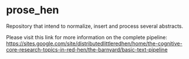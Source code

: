 # prose_hen
Repository that intend to normalize, insert and process several abstracts.

Please visit this link for more information on the complete pipeline:
https://sites.google.com/site/distributedlittleredhen/home/the-cognitive-core-research-topics-in-red-hen/the-barnyard/basic-text-pipeline
